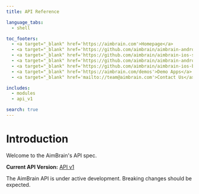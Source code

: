 ```yaml
---
title: API Reference

language_tabs:
  - shell

toc_footers:
  - <a target="_blank" href='https://aimbrain.com'>Homepage</a>
  - <a target="_blank" href='https://github.com/aimbrain/aimbrain-android-sdk'>Android SDK</a>
  - <a target="_blank" href='https://github.com/aimbrain/aimbrain-ios-sdk'>iOS SDK</a>
  - <a target="_blank" href='https://github.com/aimbrain/aimbrain-android-banking-demo'>Android Reference Implementation</a>
  - <a target="_blank" href='https://github.com/aimbrain/aimbrain-ios-banking-demo'>iOS Reference Implementation</a>
  - <a target="_blank" href='https://aimbrain.com/demos'>Demo Apps</a>
  - <a target="_blank" href='mailto://team@aimbrain.com'>Contact Us</a>

includes:
  - modules
  - api_v1

search: true
---
```


# Introduction

Welcome to the AimBrain's API spec.

**Current API Version:** [API v1](#api-v1)

<aside class="notice">
The AimBrain API is under active development. Breaking changes should be expected.
</aside>
